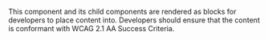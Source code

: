 This component and its child components are rendered as blocks for developers to place content into. Developers should ensure that the content is conformant with WCAG 2.1 AA Success Criteria.
